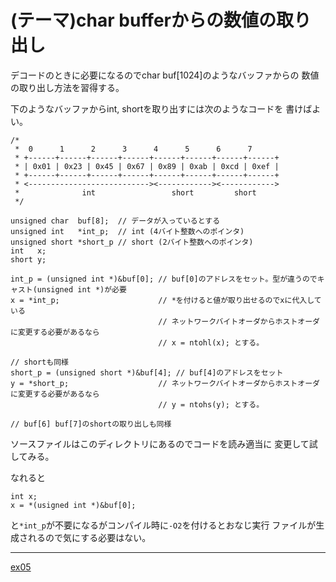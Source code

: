 (テーマ)char bufferからの数値の取り出し
=======================================

デコードのときに必要になるのでchar buf[1024]のようなバッファからの
数値の取り出し方法を習得する。

下のようなバッファからint, shortを取り出すには次のようなコードを
書けばよい。

    /*
     *  0      1      2      3      4      5      6      7
     * +------+------+------+------+------+------+------+------+
     * | 0x01 | 0x23 | 0x45 | 0x67 | 0x89 | 0xab | 0xcd | 0xef |
     * +------+------+------+------+------+------+------+------+
     * <---------------------------><------------><------------>
     *              int                 short         short
     */

    unsigned char  buf[8];  // データが入っているとする
    unsigned int   *int_p;  // int (4バイト整数へのポインタ)
    unsigned short *short_p // short (2バイト整数へのポインタ)
    int   x;
    short y;

    int_p = (unsigned int *)&buf[0]; // buf[0]のアドレスをセット。型が違うのでキャスト(unsigned int *)が必要
    x = *int_p;                      // *を付けると値が取り出せるのでxに代入している
                                     // ネットワークバイトオーダからホストオーダに変更する必要があるなら
                                     // x = ntohl(x); とする。

    // shortも同様
    short_p = (unsigned short *)&buf[4]; // buf[4]のアドレスをセット
    y = *short_p;                    // ネットワークバイトオーダからホストオーダに変更する必要があるなら
                                     // y = ntohs(y); とする。
    
    // buf[6] buf[7]のshortの取り出しも同様

ソースファイルはこのディレクトリにあるのでコードを読み適当に
変更して試してみる。

なれると

    int x;
    x = *(usigned int *)&buf[0];

と``*int_p``が不要になるがコンパイル時に``-O2``を付けるとおなじ実行
ファイルが生成されるので気にする必要はない。

---

[ex05](../ex05/)
